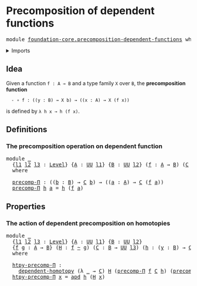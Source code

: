 # Precomposition of dependent functions

<pre class="Agda"><a id="50" class="Keyword">module</a> <a id="57" href="foundation-core.precomposition-dependent-functions.html" class="Module">foundation-core.precomposition-dependent-functions</a> <a id="108" class="Keyword">where</a>
</pre>
<details><summary>Imports</summary>

<pre class="Agda"><a id="164" class="Keyword">open</a> <a id="169" class="Keyword">import</a> <a id="176" href="foundation.action-on-identifications-dependent-functions.html" class="Module">foundation.action-on-identifications-dependent-functions</a>
<a id="233" class="Keyword">open</a> <a id="238" class="Keyword">import</a> <a id="245" href="foundation.dependent-homotopies.html" class="Module">foundation.dependent-homotopies</a>
<a id="277" class="Keyword">open</a> <a id="282" class="Keyword">import</a> <a id="289" href="foundation.universe-levels.html" class="Module">foundation.universe-levels</a>

<a id="317" class="Keyword">open</a> <a id="322" class="Keyword">import</a> <a id="329" href="foundation-core.homotopies.html" class="Module">foundation-core.homotopies</a>
</pre>
</details>

## Idea

Given a function `f : A → B` and a type family `X` over `B`, the
**precomposition function**

```text
  - ∘ f : ((y : B) → X b) → ((x : A) → X (f x))
```

is defined by `λ h x → h (f x)`.

## Definitions

### The precomposition operation on dependent function

<pre class="Agda"><a id="651" class="Keyword">module</a> <a id="658" href="foundation-core.precomposition-dependent-functions.html#658" class="Module">_</a>
  <a id="662" class="Symbol">{</a><a id="663" href="foundation-core.precomposition-dependent-functions.html#663" class="Bound">l1</a> <a id="666" href="foundation-core.precomposition-dependent-functions.html#666" class="Bound">l2</a> <a id="669" href="foundation-core.precomposition-dependent-functions.html#669" class="Bound">l3</a> <a id="672" class="Symbol">:</a> <a id="674" href="Agda.Primitive.html#742" class="Postulate">Level</a><a id="679" class="Symbol">}</a> <a id="681" class="Symbol">{</a><a id="682" href="foundation-core.precomposition-dependent-functions.html#682" class="Bound">A</a> <a id="684" class="Symbol">:</a> <a id="686" href="Agda.Primitive.html#388" class="Primitive">UU</a> <a id="689" href="foundation-core.precomposition-dependent-functions.html#663" class="Bound">l1</a><a id="691" class="Symbol">}</a> <a id="693" class="Symbol">{</a><a id="694" href="foundation-core.precomposition-dependent-functions.html#694" class="Bound">B</a> <a id="696" class="Symbol">:</a> <a id="698" href="Agda.Primitive.html#388" class="Primitive">UU</a> <a id="701" href="foundation-core.precomposition-dependent-functions.html#666" class="Bound">l2</a><a id="703" class="Symbol">}</a> <a id="705" class="Symbol">(</a><a id="706" href="foundation-core.precomposition-dependent-functions.html#706" class="Bound">f</a> <a id="708" class="Symbol">:</a> <a id="710" href="foundation-core.precomposition-dependent-functions.html#682" class="Bound">A</a> <a id="712" class="Symbol">→</a> <a id="714" href="foundation-core.precomposition-dependent-functions.html#694" class="Bound">B</a><a id="715" class="Symbol">)</a> <a id="717" class="Symbol">(</a><a id="718" href="foundation-core.precomposition-dependent-functions.html#718" class="Bound">C</a> <a id="720" class="Symbol">:</a> <a id="722" href="foundation-core.precomposition-dependent-functions.html#694" class="Bound">B</a> <a id="724" class="Symbol">→</a> <a id="726" href="Agda.Primitive.html#388" class="Primitive">UU</a> <a id="729" href="foundation-core.precomposition-dependent-functions.html#669" class="Bound">l3</a><a id="731" class="Symbol">)</a>
  <a id="735" class="Keyword">where</a>

  <a id="744" href="foundation-core.precomposition-dependent-functions.html#744" class="Function">precomp-Π</a> <a id="754" class="Symbol">:</a> <a id="756" class="Symbol">((</a><a id="758" href="foundation-core.precomposition-dependent-functions.html#758" class="Bound">b</a> <a id="760" class="Symbol">:</a> <a id="762" href="foundation-core.precomposition-dependent-functions.html#694" class="Bound">B</a><a id="763" class="Symbol">)</a> <a id="765" class="Symbol">→</a> <a id="767" href="foundation-core.precomposition-dependent-functions.html#718" class="Bound">C</a> <a id="769" href="foundation-core.precomposition-dependent-functions.html#758" class="Bound">b</a><a id="770" class="Symbol">)</a> <a id="772" class="Symbol">→</a> <a id="774" class="Symbol">((</a><a id="776" href="foundation-core.precomposition-dependent-functions.html#776" class="Bound">a</a> <a id="778" class="Symbol">:</a> <a id="780" href="foundation-core.precomposition-dependent-functions.html#682" class="Bound">A</a><a id="781" class="Symbol">)</a> <a id="783" class="Symbol">→</a> <a id="785" href="foundation-core.precomposition-dependent-functions.html#718" class="Bound">C</a> <a id="787" class="Symbol">(</a><a id="788" href="foundation-core.precomposition-dependent-functions.html#706" class="Bound">f</a> <a id="790" href="foundation-core.precomposition-dependent-functions.html#776" class="Bound">a</a><a id="791" class="Symbol">))</a>
  <a id="796" href="foundation-core.precomposition-dependent-functions.html#744" class="Function">precomp-Π</a> <a id="806" href="foundation-core.precomposition-dependent-functions.html#806" class="Bound">h</a> <a id="808" href="foundation-core.precomposition-dependent-functions.html#808" class="Bound">a</a> <a id="810" class="Symbol">=</a> <a id="812" href="foundation-core.precomposition-dependent-functions.html#806" class="Bound">h</a> <a id="814" class="Symbol">(</a><a id="815" href="foundation-core.precomposition-dependent-functions.html#706" class="Bound">f</a> <a id="817" href="foundation-core.precomposition-dependent-functions.html#808" class="Bound">a</a><a id="818" class="Symbol">)</a>
</pre>
## Properties

### The action of dependent precomposition on homotopies

<pre class="Agda"><a id="906" class="Keyword">module</a> <a id="913" href="foundation-core.precomposition-dependent-functions.html#913" class="Module">_</a>
  <a id="917" class="Symbol">{</a><a id="918" href="foundation-core.precomposition-dependent-functions.html#918" class="Bound">l1</a> <a id="921" href="foundation-core.precomposition-dependent-functions.html#921" class="Bound">l2</a> <a id="924" href="foundation-core.precomposition-dependent-functions.html#924" class="Bound">l3</a> <a id="927" class="Symbol">:</a> <a id="929" href="Agda.Primitive.html#742" class="Postulate">Level</a><a id="934" class="Symbol">}</a> <a id="936" class="Symbol">{</a><a id="937" href="foundation-core.precomposition-dependent-functions.html#937" class="Bound">A</a> <a id="939" class="Symbol">:</a> <a id="941" href="Agda.Primitive.html#388" class="Primitive">UU</a> <a id="944" href="foundation-core.precomposition-dependent-functions.html#918" class="Bound">l1</a><a id="946" class="Symbol">}</a> <a id="948" class="Symbol">{</a><a id="949" href="foundation-core.precomposition-dependent-functions.html#949" class="Bound">B</a> <a id="951" class="Symbol">:</a> <a id="953" href="Agda.Primitive.html#388" class="Primitive">UU</a> <a id="956" href="foundation-core.precomposition-dependent-functions.html#921" class="Bound">l2</a><a id="958" class="Symbol">}</a>
  <a id="962" class="Symbol">{</a><a id="963" href="foundation-core.precomposition-dependent-functions.html#963" class="Bound">f</a> <a id="965" href="foundation-core.precomposition-dependent-functions.html#965" class="Bound">g</a> <a id="967" class="Symbol">:</a> <a id="969" href="foundation-core.precomposition-dependent-functions.html#937" class="Bound">A</a> <a id="971" class="Symbol">→</a> <a id="973" href="foundation-core.precomposition-dependent-functions.html#949" class="Bound">B</a><a id="974" class="Symbol">}</a> <a id="976" class="Symbol">(</a><a id="977" href="foundation-core.precomposition-dependent-functions.html#977" class="Bound">H</a> <a id="979" class="Symbol">:</a> <a id="981" href="foundation-core.precomposition-dependent-functions.html#963" class="Bound">f</a> <a id="983" href="foundation-core.homotopies.html#2717" class="Function Operator">~</a> <a id="985" href="foundation-core.precomposition-dependent-functions.html#965" class="Bound">g</a><a id="986" class="Symbol">)</a> <a id="988" class="Symbol">(</a><a id="989" href="foundation-core.precomposition-dependent-functions.html#989" class="Bound">C</a> <a id="991" class="Symbol">:</a> <a id="993" href="foundation-core.precomposition-dependent-functions.html#949" class="Bound">B</a> <a id="995" class="Symbol">→</a> <a id="997" href="Agda.Primitive.html#388" class="Primitive">UU</a> <a id="1000" href="foundation-core.precomposition-dependent-functions.html#924" class="Bound">l3</a><a id="1002" class="Symbol">)</a> <a id="1004" class="Symbol">(</a><a id="1005" href="foundation-core.precomposition-dependent-functions.html#1005" class="Bound">h</a> <a id="1007" class="Symbol">:</a> <a id="1009" class="Symbol">(</a><a id="1010" href="foundation-core.precomposition-dependent-functions.html#1010" class="Bound">y</a> <a id="1012" class="Symbol">:</a> <a id="1014" href="foundation-core.precomposition-dependent-functions.html#949" class="Bound">B</a><a id="1015" class="Symbol">)</a> <a id="1017" class="Symbol">→</a> <a id="1019" href="foundation-core.precomposition-dependent-functions.html#989" class="Bound">C</a> <a id="1021" href="foundation-core.precomposition-dependent-functions.html#1010" class="Bound">y</a><a id="1022" class="Symbol">)</a>
  <a id="1026" class="Keyword">where</a>

  <a id="1035" href="foundation-core.precomposition-dependent-functions.html#1035" class="Function">htpy-precomp-Π</a> <a id="1050" class="Symbol">:</a>
    <a id="1056" href="foundation.dependent-homotopies.html#902" class="Function">dependent-homotopy</a> <a id="1075" class="Symbol">(λ</a> <a id="1078" href="foundation-core.precomposition-dependent-functions.html#1078" class="Symbol">_</a> <a id="1080" class="Symbol">→</a> <a id="1082" href="foundation-core.precomposition-dependent-functions.html#989" class="Bound">C</a><a id="1083" class="Symbol">)</a> <a id="1085" href="foundation-core.precomposition-dependent-functions.html#977" class="Bound">H</a> <a id="1087" class="Symbol">(</a><a id="1088" href="foundation-core.precomposition-dependent-functions.html#744" class="Function">precomp-Π</a> <a id="1098" href="foundation-core.precomposition-dependent-functions.html#963" class="Bound">f</a> <a id="1100" href="foundation-core.precomposition-dependent-functions.html#989" class="Bound">C</a> <a id="1102" href="foundation-core.precomposition-dependent-functions.html#1005" class="Bound">h</a><a id="1103" class="Symbol">)</a> <a id="1105" class="Symbol">(</a><a id="1106" href="foundation-core.precomposition-dependent-functions.html#744" class="Function">precomp-Π</a> <a id="1116" href="foundation-core.precomposition-dependent-functions.html#965" class="Bound">g</a> <a id="1118" href="foundation-core.precomposition-dependent-functions.html#989" class="Bound">C</a> <a id="1120" href="foundation-core.precomposition-dependent-functions.html#1005" class="Bound">h</a><a id="1121" class="Symbol">)</a>
  <a id="1125" href="foundation-core.precomposition-dependent-functions.html#1035" class="Function">htpy-precomp-Π</a> <a id="1140" href="foundation-core.precomposition-dependent-functions.html#1140" class="Bound">x</a> <a id="1142" class="Symbol">=</a> <a id="1144" href="foundation.action-on-identifications-dependent-functions.html#1181" class="Function">apd</a> <a id="1148" href="foundation-core.precomposition-dependent-functions.html#1005" class="Bound">h</a> <a id="1150" class="Symbol">(</a><a id="1151" href="foundation-core.precomposition-dependent-functions.html#977" class="Bound">H</a> <a id="1153" href="foundation-core.precomposition-dependent-functions.html#1140" class="Bound">x</a><a id="1154" class="Symbol">)</a>
</pre>